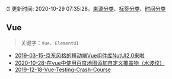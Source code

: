 :alarm_clock: 更新时间: 2020-10-29 07:35:28。[来源分类](../README.md)、[标签分类](../TAGS.md)、[时间分类](../TIMELINE.md)

## Vue


> 关键字：`Vue`、`ElementUI`



- [2019-03-15-京东风格的移动端Vue组件库NutUI2.0来啦](https://jdc.jd.com/archives/212979) 
- [2020-10-28-在vue中使用百度地图添加自定义覆盖物（水波纹）](https://juejin.im/post/6888710939206483982) 
- [2019-12-18-Vue-Testing-Crash-Course](https://dev.to/blacksonic/vue-testing-crash-course-59kl) 